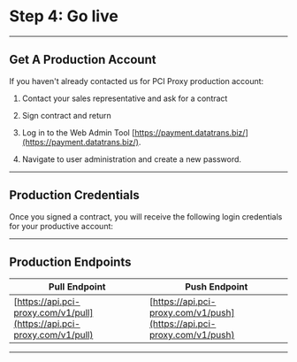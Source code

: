 # Step 4: Go live

---

## Get A Production Account

If you haven't already contacted us for PCI Proxy production account:

1. Contact your sales representative and ask for a contract

2. Sign contract and return

3. Log in to the Web Admin Tool [https://payment.datatrans.biz/](https://payment.datatrans.biz/).

4. Navigate to user administration and create a new password.

---

## Production Credentials

Once you signed a contract, you will receive the following login credentials for your productive account:

---

## Production Endpoints

| Pull Endpoint | Push Endpoint |
| --- | --- |
| [https://api.pci-proxy.com/v1/pull](https://api.pci-proxy.com/v1/pull) | [https://api.pci-proxy.com/v1/push](https://api.pci-proxy.com/v1/push) |

---



